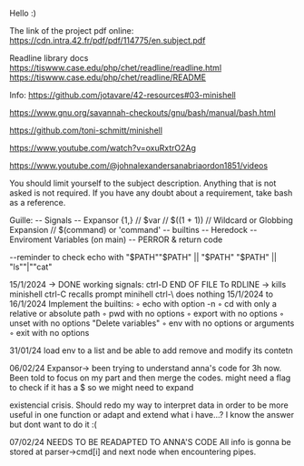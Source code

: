 Hello :)

The link of the project pdf online:
https://cdn.intra.42.fr/pdf/pdf/114775/en.subject.pdf

Readline library docs
https://tiswww.case.edu/php/chet/readline/readline.html
https://tiswww.case.edu/php/chet/readline/README

Info:
https://github.com/jotavare/42-resources#03-minishell

https://www.gnu.org/savannah-checkouts/gnu/bash/manual/bash.html

https://github.com/toni-schmitt/minishell

https://www.youtube.com/watch?v=oxuRxtrO2Ag

https://www.youtube.com/@johnalexandersanabriaordon1851/videos


You should limit yourself to the subject description. Anything that
is not asked is not required.
If you have any doubt about a requirement, take bash as a reference.


Guille:
-- Signals
-- Expansor {1,} // $var // $((1 + 1)) // Wildcard or Globbing Expansion // $(command) or 'command' 
-- builtins
-- Heredock
-- Enviroment Variables (on main)
-- PERROR & return code

--reminder to check echo with "$PATH""$PATH" || "$PATH" "$PATH" || "ls""|""cat"

15/1/2024 ->
DONE	working signals: 
						ctrl-D END OF FILE To RDLINE -> kills minishell
						ctrl-C recalls prompt minihell
						ctrl-\ does nothing
15/1/2024 to 16/1/2024
		Implement the builtins:
								◦ echo with option -n
								◦ cd with only a relative or absolute path
								◦ pwd with no options
								◦ export with no options
								◦ unset with no options "Delete variables"
								◦ env with no options or arguments
								◦ exit with no options

31/01/24 load env to a list and be able to add remove and modify its contetn


06/02/24 Expansor->
been trying to understand anna's code for 3h now. Been told to focus on my part and then merge the codes.
might need a flag to check if it has a $ so we might need to expand

existencial crisis. Should redo my way to interpret data in order to be more useful in one function or adapt and extend what i have...? I know the answer but dont want to do it :(

07/02/24 NEEDS TO BE READAPTED TO ANNA'S CODE
	All info is gonna be stored at parser->cmd[i] and next node when encountering pipes.
